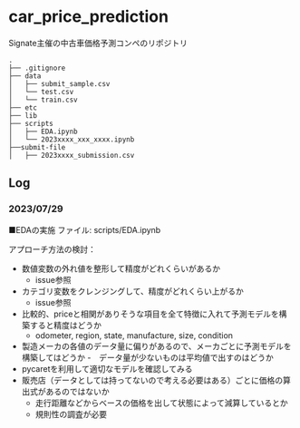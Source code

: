 # car_price_prediction
Signate主催の中古車価格予測コンペのリポジトリ

```
.
├── .gitignore
├── data
│   ├── submit_sample.csv
│   └── test.csv
│   └── train.csv
├── etc
├── lib
├── scripts
│   ├── EDA.ipynb
│   └── 2023xxxx_xxx_xxxx.ipynb
├──submit-file
│   ├── 2023xxxx_submission.csv
```

## Log
### 2023/07/29
■EDAの実施
ファイル:
scripts/EDA.ipynb

アプローチ方法の検討：
- 数値変数の外れ値を整形して精度がどれくらいがあるか
  - issue参照
- カテゴリ変数をクレンジングして、精度がどれくらい上がるか
  - issue参照
- 比較的、priceと相関がありそうな項目を全て特徴に入れて予測モデルを構築すると精度はどうか
  - odometer, region, state, manufacture, size, condition 
- 製造メーカの各値のデータ量に偏りがあるので、メーカごとに予測モデルを構築してはどうか
   -　データ量が少ないものは平均値で出すのはどうか
- pycaretを利用して適切なモデルを確認してみる
- 販売店（データとしては持ってないので考える必要はある）ごとに価格の算出式があるのではないか
  - 走行距離などからベースの価格を出して状態によって減算しているとか
  - 規則性の調査が必要 
